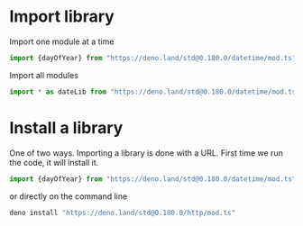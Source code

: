 
# Import library

Import one module at a time
```typescript
import {dayOfYear} from "https://deno.land/std@0.180.0/datetime/mod.ts";
```

Import all modules
```typescript
import * as dateLib from "https://deno.land/std@0.180.0/datetime/mod.ts";
```

# Install a library
One of two ways. Importing a library is done with a URL. First time we run the code, it will install it.

```typescript
import {dayOfYear} from "https://deno.land/std@0.180.0/datetime/mod.ts";
```

or directly on the command line

```bash
deno install "https://deno.land/std@0.180.0/http/mod.ts"
```


